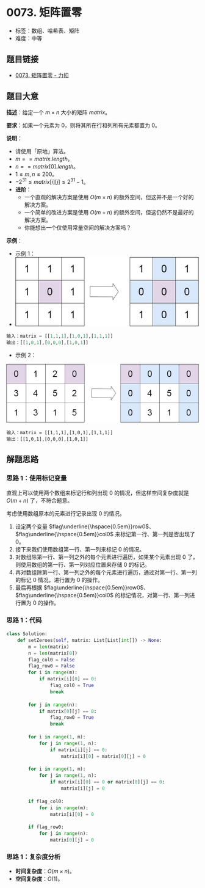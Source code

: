 # 0073. 矩阵置零

- 标签：数组、哈希表、矩阵
- 难度：中等

## 题目链接

- [0073. 矩阵置零 - 力扣](https://leetcode.cn/problems/set-matrix-zeroes/)

## 题目大意

**描述**：给定一个 $m \times n$ 大小的矩阵 $matrix$。

**要求**：如果一个元素为 $0$，则将其所在行和列所有元素都置为 $0$。

**说明**：

- 请使用「原地」算法。
- $m == matrix.length$。
- $n == matrix[0].length$。
- $1 \le m, n \le 200$。
- $-2^{31} \le matrix[i][j] \le 2^{31} - 1$。
- **进阶**：
  - 一个直观的解决方案是使用  $O(m \times n)$ 的额外空间，但这并不是一个好的解决方案。
  - 一个简单的改进方案是使用 $O(m + n)$ 的额外空间，但这仍然不是最好的解决方案。
  - 你能想出一个仅使用常量空间的解决方案吗？


**示例**：

- 示例 1：
- ![](../images/20201024007301.jpg)

```python
输入：matrix = [[1,1,1],[1,0,1],[1,1,1]]
输出：[[1,0,1],[0,0,0],[1,0,1]]
```

- 示例 2：

![](../images/20201024007302.jpg)

```
输入：matrix = [[1,1,1],[1,0,1],[1,1,1]]
输出：[[1,0,1],[0,0,0],[1,0,1]]
```

## 解题思路

### 思路 1：使用标记变量

直观上可以使用两个数组来标记行和列出现 $0$ 的情况，但这样空间复杂度就是 $O(m+n)$ 了，不符合题意。

考虑使用数组原本的元素进行记录出现 $0$ 的情况。

1. 设定两个变量 $flag\underline{\hspace{0.5em}}row0$、$flag\underline{\hspace{0.5em}}col0$ 来标记第一行、第一列是否出现了 $0$。
2. 接下来我们使用数组第一行、第一列来标记 $0$ 的情况。
3. 对数组除第一行、第一列之外的每个元素进行遍历，如果某个元素出现 $0$ 了，则使用数组的第一行、第一列对应位置来存储 $0$ 的标记。
4. 再对数组除第一行、第一列之外的每个元素进行遍历，通过对第一行、第一列的标记 $0$ 情况，进行置为 $0$ 的操作。
5. 最后再根据 $flag\underline{\hspace{0.5em}}row0$、$flag\underline{\hspace{0.5em}}col0$ 的标记情况，对第一行、第一列进行置为 $0$ 的操作。

### 思路 1：代码

```python
class Solution:
    def setZeroes(self, matrix: List[List[int]]) -> None:
        m = len(matrix)
        n = len(matrix[0])
        flag_col0 = False
        flag_row0 = False
        for i in range(m):
            if matrix[i][0] == 0:
                flag_col0 = True
                break

        for j in range(n):
            if matrix[0][j] == 0:
                flag_row0 = True
                break

        for i in range(1, m):
            for j in range(1, n):
                if matrix[i][j] == 0:
                    matrix[i][0] = matrix[0][j] = 0

        for i in range(1, m):
            for j in range(1, n):
                if matrix[i][0] == 0 or matrix[0][j] == 0:
                    matrix[i][j] = 0

        if flag_col0:
            for i in range(m):
                matrix[i][0] = 0

        if flag_row0:
            for j in range(n):
                matrix[0][j] = 0
```

### 思路 1：复杂度分析

- **时间复杂度**：$O(m \times n)$。
- **空间复杂度**：$O(1)$。

